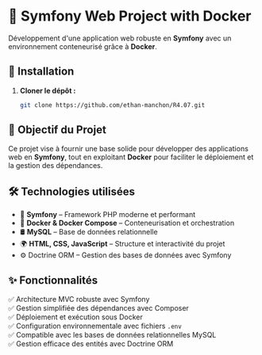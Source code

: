 # 🐘 Symfony Web Project with Docker

Développement d'une application web robuste en **Symfony** avec un environnement conteneurisé grâce à **Docker**.

## 🚀 Installation

1. **Cloner le dépôt :**

   ```sh
   git clone https://github.com/ethan-manchon/R4.07.git
   ```
## 🎯 Objectif du Projet

Ce projet vise à fournir une base solide pour développer des applications web en **Symfony**, tout en exploitant **Docker** pour faciliter le déploiement et la gestion des dépendances.

## 🛠 Technologies utilisées<br>

- 🐘 **Symfony** – Framework PHP moderne et performant<br>
- 🐳 **Docker & Docker Compose** – Conteneurisation et orchestration<br>
- 🛢 **MySQL** – Base de données relationnelle<br>
- 🌍 **HTML, CSS, JavaScript** – Structure et interactivité du projet<br>
- ⚙️ Doctrine ORM – Gestion des bases de données avec Symfony<br>

## ✨ Fonctionnalités<br>

✅ Architecture MVC robuste avec Symfony<br>
✅ Gestion simplifiée des dépendances avec Composer<br>
✅ Déploiement et exécution sous Docker<br>
✅ Configuration environnementale avec fichiers `.env`<br>
✅ Compatible avec les bases de données relationnelles MySQL<br>
✅ Gestion efficace des entités avec Doctrine ORM<br>
